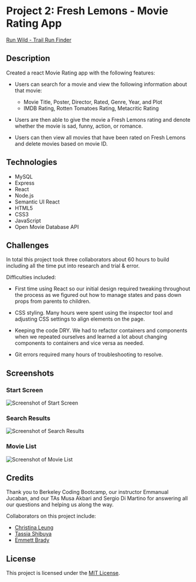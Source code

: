 # Project 2: Fresh Lemons - Movie Rating App

[Run Wild - Trail Run Finder](https://eb-movie-rating-app.herokuapp.com/)

## Description
Created a react Movie Rating app with the following features:

* Users can search for a movie and view the following information about that movie:
  * Movie Title, Poster, Director, Rated, Genre, Year, and Plot
  * IMDB Rating, Rotten Tomatoes Rating, Metacritic Rating

* Users are then able to give the movie a Fresh Lemons rating and denote whether the movie is sad, funny, action, or romance.

* Users can then view all movies that have been rated on Fresh Lemons and delete movies based on movie ID.


## Technologies

* MySQL
* Express
* React
* Node.js
* Semantic UI React
* HTML5
* CSS3
* JavaScript
* Open Movie Database API


## Challenges

In total this project took three collaborators about 60 hours to build including all the time put into research and trial & error.

Difficulties included:

* First time using React so our initial design required tweaking throughout the process as we figured out how to manage states and pass down props from parents to children.

* CSS styling. Many hours were spent using the inspector tool and adjusting CSS settings to align elements on the page.

* Keeping the code DRY. We had to refactor containers and components when we repeated ourselves and learned a lot about changing components to containers and vice versa as needed.

* Git errors required many hours of troubleshooting to resolve.


## Screenshots

### Start Screen
![Screenshot of Start Screen]()

### Search Results
![Screenshot of Search Results]()

### Movie List
![Screenshot of Movie List]()

## Credits

Thank you to Berkeley Coding Bootcamp, our instructor Emmanual Jucaban, and our TAs Musa Akbari and Sergio Di Martino for answering all our questions and helping us along the way.

Collaborators on this project include:
* [Christina Leung](https://github.com/cgleungsf)
* [Tassia Shibuya](https://github.com/Tassim)
* [Emmett Brady](https://github.com/emmbra)

## License

This project is licensed under the [MIT License](https://choosealicense.com/licenses/mit).